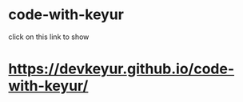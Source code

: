# code-with-keyur

click on this link to show <h1> https://devkeyur.github.io/code-with-keyur/ </h1>
